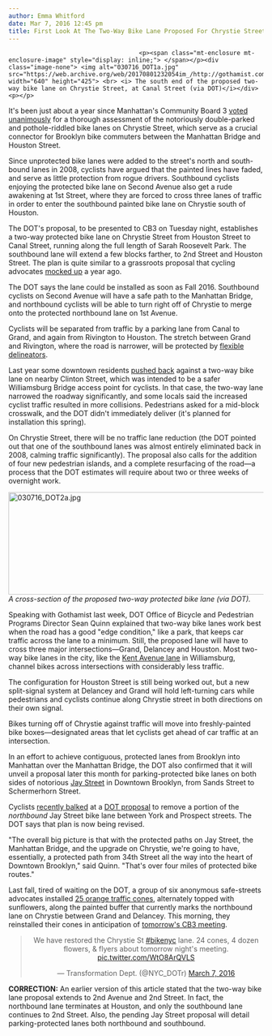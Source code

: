 ```yaml
---
author: Emma Whitford
date: Mar 7, 2016 12:45 pm
title: First Look At The Two-Way Bike Lane Proposed For Chrystie Street
---
```


	
										<p><span class="mt-enclosure mt-enclosure-image" style="display: inline;"> </span></p><div class="image-none"> <img alt="030716_DOT1a.jpg" src="https://web.archive.org/web/20170801232054im_/http://gothamist.com/attachments/jen/030716_DOT1a.jpg" width="640" height="425"> <br> <i> The south end of the proposed two-way bike lane on Chrystie Street, at Canal Street (via DOT)</i></div> <p></p>

<p>It&apos;s been just about a year since Manhattan&apos;s Community Board 3 <a href="https://web.archive.org/web/20170801232054/http://www.boweryboogie.com/2015/02/cb3-unanimously-backs-plan-address-safety-concerns-along-chrystie-street-including-2-way-bike-lane/?utm_content=buffer20e6e&amp;utm_medium=social&amp;utm_source=twitter.com&amp;utm_campaign=buffer">voted unanimously</a> for a thorough assessment of the notoriously double-parked and pothole-riddled bike lanes on Chrystie Street, which serve as a crucial connector for Brooklyn bike commuters between the Manhattan Bridge and Houston Street. </p>

<p>Since unprotected bike lanes were added to the street&apos;s north and south-bound lanes in 2008, cyclists have argued that the painted lines have faded, and serve as little protection from rogue drivers. Southbound cyclists enjoying the protected bike lane on Second Avenue also get a rude awakening at 1st Street, where they are forced to cross three lanes of traffic in order to enter the southbound painted bike lane on Chrystie south of Houston.</p>

<p>The DOT&apos;s proposal, to be presented to CB3 on Tuesday night, establishes a two-way protected bike lane on Chrystie Street from Houston Street to Canal Street, running along the full length of Sarah Roosevelt Park. The southbound lane will extend a few blocks farther, to 2nd Street and Houston Street. The plan is quite similar to a grassroots proposal that cycling advocates <a href="https://web.archive.org/web/20170801232054/https://www.scribd.com/doc/255613708/Proposal-to-Upgrade-Chrystie-Street">mocked up</a> a year ago. </p>

<p>The DOT says the lane could be installed as soon as Fall 2016. Southbound cyclists on Second Avenue will have a safe path to the Manhattan Bridge, and northbound cyclists will be able to turn right off of Chrystie to merge onto the protected northbound lane on 1st Avenue. </p>

<p>Cyclists will be separated from traffic by a parking lane from Canal to Grand, and again from Rivington to Houston. The stretch between Grand and Rivington, where the road is narrower, will be protected by <a href="https://web.archive.org/web/20170801232054/http://www.ntsigns.com/index.php?page=flexible-delineators-2">flexible delineators</a>. </p>

<p>Last year some downtown residents <a href="https://web.archive.org/web/20170801232054/http://gothamist.com/2015/09/22/measured_bike_lane_feedback.php">pushed back</a> against a two-way bike lane on nearby Clinton Street, which was intended to be a safer Williamsburg Bridge access point for cyclists. In that case, the two-way lane narrowed the roadway significantly, and some locals said the increased cyclist traffic resulted in more collisions. Pedestrians asked for a mid-block crosswalk, and the DOT didn&apos;t immediately deliver (it&apos;s planned for installation this spring). </p>

<p>On Chrystie Street, there will be no traffic lane reduction (the DOT pointed out that one of the southbound lanes was almost entirely eliminated back in 2008, calming traffic significantly). The proposal also calls for the addition of four new pedestrian islands, and a complete resurfacing of the road&#x2014;a process that the DOT estimates will require about two or three weeks of overnight work. </p>

<p><span class="mt-enclosure mt-enclosure-image" style="display: inline;"> </span></p><div class="image-none"> <img alt="030716_DOT2a.jpg" src="https://web.archive.org/web/20170801232054im_/http://gothamist.com/attachments/jen/030716_DOT2a.jpg" width="640" height="202"> <br> <i> A cross-section of the proposed two-way protected bike lane (via DOT).</i></div> <p></p>

<p>Speaking with Gothamist last week, DOT Office of Bicycle and Pedestrian Programs Director Sean Quinn explained that two-way bike lanes work best when the road has a good &quot;edge condition,&quot; like a park, that keeps car traffic across the lane to a minimum. Still, the proposed lane will have to cross three major intersections&#x2014;Grand, Delancey and Houston. Most two-way bike lanes in the city, like the <a href="https://web.archive.org/web/20170801232054/http://gothamist.com/2016/02/24/bike_lane_parking_plentiful.php">Kent Avenue lane</a> in Williamsburg, channel bikes across intersections with considerably less traffic. </p>

<p>The configuration for Houston Street is still being worked out, but a new split-signal system at Delancey and Grand will hold left-turning cars while pedestrians and cyclists continue along Chrystie street in both directions on their own signal. </p>

<p>Bikes turning off of Chrystie against traffic will move into freshly-painted bike boxes&#x2014;designated areas that let cyclists get ahead of car traffic at an intersection. </p>

<p>In an effort to achieve contiguous, protected lanes from Brooklyn into Manhattan over the Manhattan Bridge, the DOT also confirmed that it will unveil a proposal later this month for parking-protected bike lanes on both sides of notorious <a href="https://web.archive.org/web/20170801232054/http://gothamist.com/2015/05/07/cyclist_tweets_fixjaystreet_at_the.php">Jay Street</a> in Downtown Brooklyn, from Sands Street to Schermerhorn Street.</p>

<p>Cyclists <a href="https://web.archive.org/web/20170801232054/http://gothamist.com/2016/01/21/jay_street_brooklyn_bikes.php">recently balked</a> at a <a href="https://web.archive.org/web/20170801232054/http://www.nyc.gov/html/dot/downloads/pdf/dumbo-cb2-jan2016.pdf">DOT proposal</a> to remove a portion of the <em>northbound</em> Jay Street bike lane between York and Prospect streets. The DOT says that plan is now being revised. </p>

<p>&quot;The overall big picture is that with the protected paths on Jay Street, the Manhattan Bridge, and the upgrade on Chrystie, we&apos;re going to have, essentially, a protected path from 34th Street all the way into the heart of Downtown Brooklyn,&quot; said Quinn. &quot;That&apos;s over four miles of protected bike routes.&quot; </p>

<p>Last fall, tired of waiting on the DOT, a group of six anonymous safe-streets advocates installed <a href="https://web.archive.org/web/20170801232054/http://gothamist.com/2015/10/07/bike_lane_flower_power.php">25 orange traffic cones</a>, alternately topped with sunflowers, along the painted buffer that currently marks the northbound lane on Chrystie between Grand and Delancey. This morning, they reinstalled their cones in anticipation of <a href="https://web.archive.org/web/20170801232054/http://www.streetsblog.org/2016/02/28/manhattan-community-board-3-transportation-committee-meeting-10/">tomorrow&apos;s CB3 meeting</a>. </p>

<center><blockquote class="twitter-tweet" data-lang="en"><p lang="en" dir="ltr">We have restored the Chrystie St <a href="https://web.archive.org/web/20170801232054/https://twitter.com/hashtag/bikenyc?src=hash">#bikenyc</a> lane. 24 cones, 4 dozen flowers, &amp; flyers about tomorrow night&apos;s meeting. <a href="https://web.archive.org/web/20170801232054/https://t.co/WtO8ArQVLS">pic.twitter.com/WtO8ArQVLS</a></p>&#x2014; Transformation Dept. (@NYC_DOTr) <a href="https://web.archive.org/web/20170801232054/https://twitter.com/NYC_DOTr/status/706844624581746688">March 7, 2016</a></blockquote> <script async src="//web.archive.org/web/20170801232054js_/http://platform.twitter.com/widgets.js" charset="utf-8"></script></center>

<p><strong>CORRECTION:</strong> An earlier version of this article stated that the two-way bike lane proposal extends to 2nd Avenue and 2nd Street. In fact, the northbound lane terminates at Houston, and only the southbound lane continues to 2nd Street. Also, the pending Jay Street proposal will detail parking-protected lanes both northbound and southbound. </p>					
										
									
				